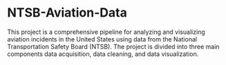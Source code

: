 # NTSB-Aviation-Data
This project is a comprehensive pipeline for analyzing and visualizing aviation incidents in the United States using data from the National Transportation Safety Board (NTSB). The project is divided into three main components data acquisition, data cleaning, and data visualization.  
